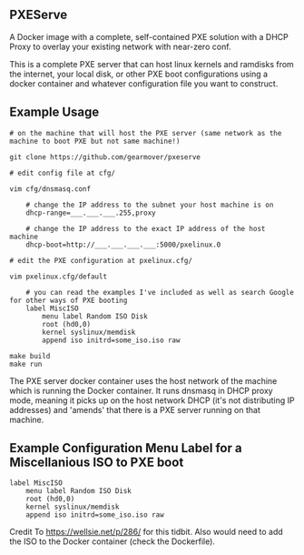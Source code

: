 ## PXEServe
A Docker image with a complete, self-contained PXE solution with a DHCP Proxy to overlay your existing network with near-zero conf.

This is a complete PXE server that can host linux kernels and ramdisks from the internet, your local disk, or other PXE boot configurations
using a docker container and whatever configuration file you want to construct.

## Example Usage

    # on the machine that will host the PXE server (same network as the machine to boot PXE but not same machine!)

    git clone https://github.com/gearmover/pxeserve

    # edit config file at cfg/

    vim cfg/dnsmasq.conf

        # change the IP address to the subnet your host machine is on
        dhcp-range=___.___.___.255,proxy

        # change the IP address to the exact IP address of the host machine
        dhcp-boot=http://___.___.___.___:5000/pxelinux.0

    # edit the PXE configuration at pxelinux.cfg/

    vim pxelinux.cfg/default

        # you can read the examples I've included as well as search Google for other ways of PXE booting
        label MiscISO
            menu label Random ISO Disk
            root (hd0,0)
            kernel syslinux/memdisk
            append iso initrd=some_iso.iso raw

    make build
    make run

The PXE server docker container uses the host network of the machine which is running the Docker container.  It runs dnsmasq in
DHCP proxy mode, meaning it picks up on the host network DHCP (it's not distributing IP addresses) and 'amends' that there is a PXE server running on that machine.

## Example Configuration Menu Label for a Miscellanious ISO to PXE boot

    label MiscISO
        menu label Random ISO Disk
        root (hd0,0)
        kernel syslinux/memdisk
        append iso initrd=some_iso.iso raw

Credit To https://wellsie.net/p/286/ for this tidbit.  Also would need to add the ISO to the Docker container (check the Dockerfile).
